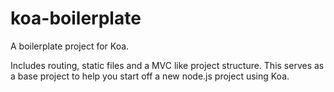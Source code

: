 # koa-boilerplate
A boilerplate project for Koa.

Includes routing, static files and a MVC like project structure. This serves as a base project to help you start off a new node.js project using Koa.
